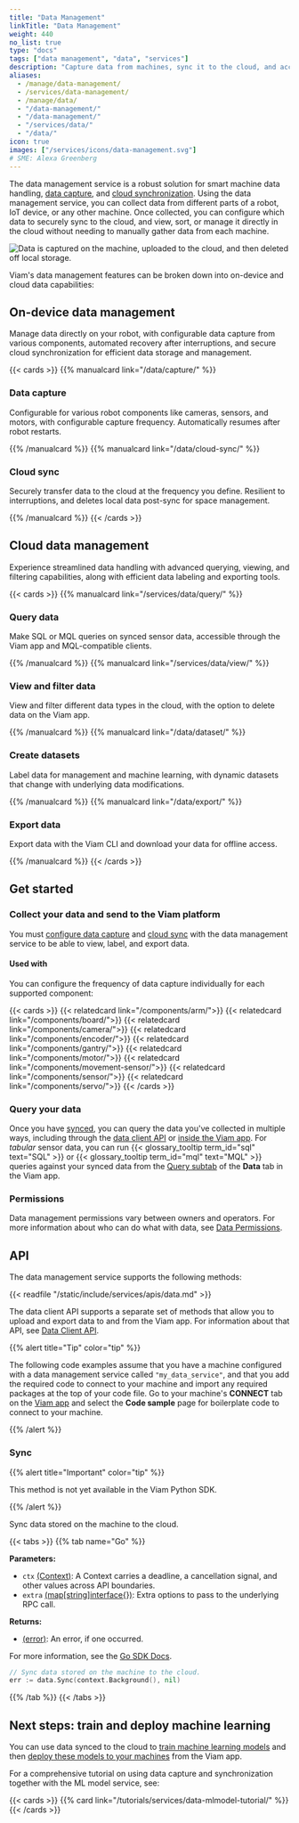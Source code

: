 ```yaml
---
title: "Data Management"
linkTitle: "Data Management"
weight: 440
no_list: true
type: "docs"
tags: ["data management", "data", "services"]
description: "Capture data from machines, sync it to the cloud, and access it and train image classification and object detection models on the data."
aliases:
  - /manage/data-management/
  - /services/data-management/
  - /manage/data/
  - "/data-management/"
  - "/data-management/"
  - "/services/data/"
  - "/data/"
icon: true
images: ["/services/icons/data-management.svg"]
# SME: Alexa Greenberg
---
```


The data management service is a robust solution for smart machine data handling, [data capture](/data/capture/), and [cloud synchronization](/data/cloud-sync/).
Using the data management service, you can collect data from different parts of a robot, IoT device, or any other machine.
Once collected, you can configure which data to securely sync to the cloud, and view, sort, or manage it directly in the cloud without needing to manually gather data from each machine.

![Data is captured on the machine, uploaded to the cloud, and then deleted off local storage.](/services/data/data_management.png)

Viam's data management features can be broken down into on-device and cloud data capabilities:

## On-device data management

Manage data directly on your robot, with configurable data capture from various components, automated recovery after interruptions, and secure cloud synchronization for efficient data storage and management.

{{< cards >}}
{{% manualcard link="/data/capture/" %}}

### Data capture

Configurable for various robot components like cameras, sensors, and motors, with configurable capture frequency.
Automatically resumes after robot restarts.

{{% /manualcard %}}
{{% manualcard link="/data/cloud-sync/" %}}

### Cloud sync

Securely transfer data to the cloud at the frequency you define.
Resilient to interruptions, and deletes local data post-sync for space management.

{{% /manualcard %}}
{{< /cards >}}

## Cloud data management

Experience streamlined data handling with advanced querying, viewing, and filtering capabilities, along with efficient data labeling and exporting tools.

{{< cards >}}
{{% manualcard link="/services/data/query/" %}}

### Query data

Make SQL or MQL queries on synced sensor data, accessible through the Viam app and MQL-compatible clients.

{{% /manualcard %}}
{{% manualcard link="/services/data/view/" %}}

### View and filter data

View and filter different data types in the cloud, with the option to delete data on the Viam app.

{{% /manualcard %}}
{{% manualcard link="/data/dataset/" %}}

### Create datasets

Label data for management and machine learning, with dynamic datasets that change with underlying data modifications.

{{% /manualcard %}}
{{% manualcard link="/data/export/" %}}

### Export data

Export data with the Viam CLI and download your data for offline access.

{{% /manualcard %}}
{{< /cards >}}

## Get started

### Collect your data and send to the Viam platform

You must [configure data capture](/data/capture/) and [cloud sync](/data/cloud-sync/) with the data management service to be able to view, label, and export data.

#### Used with

You can configure the frequency of data capture individually for each supported component:

{{< cards >}}
{{< relatedcard link="/components/arm/">}}
{{< relatedcard link="/components/board/">}}
{{< relatedcard link="/components/camera/">}}
{{< relatedcard link="/components/encoder/">}}
{{< relatedcard link="/components/gantry/">}}
{{< relatedcard link="/components/motor/">}}
{{< relatedcard link="/components/movement-sensor/">}}
{{< relatedcard link="/components/sensor/">}}
{{< relatedcard link="/components/servo/">}}
{{< /cards >}}

### Query your data

Once you have [synced](/data/cloud-sync/), you can query the data you've collected in multiple ways, including through the [data client API](/appendix/apis/data-client/) or [inside the Viam app](/services/data/query/).
For _tabular_ sensor data, you can run {{< glossary_tooltip term_id="sql" text="SQL" >}} or {{< glossary_tooltip term_id="mql" text="MQL" >}} queries against your synced data from the [Query subtab](https://app.viam.com/data/query) of the **Data** tab in the Viam app.

### Permissions

Data management permissions vary between owners and operators.
For more information about who can do what with data, see [Data Permissions](/fleet/rbac/#data-and-machine-learning).

## API

The data management service supports the following methods:

{{< readfile "/static/include/services/apis/data.md" >}}

The data client API supports a separate set of methods that allow you to upload and export data to and from the Viam app.
For information about that API, see [Data Client API](/appendix/apis/data-client/).

{{% alert title="Tip" color="tip" %}}

The following code examples assume that you have a machine configured with a data management service called `"my_data_service"`, and that you add the required code to connect to your machine and import any required packages at the top of your code file.
Go to your machine's **CONNECT** tab on the [Viam app](https://app.viam.com) and select the **Code sample** page for boilerplate code to connect to your machine.

{{% /alert %}}

### Sync

{{% alert title="Important" color="tip" %}}

This method is not yet available in the Viam Python SDK.

{{% /alert %}}

Sync data stored on the machine to the cloud.

{{< tabs >}}
{{% tab name="Go" %}}

**Parameters:**

- `ctx` [(Context)](https://pkg.go.dev/context): A Context carries a deadline, a cancellation signal, and other values across API boundaries.
- `extra` [(map\[string\]interface{})](https://go.dev/blog/maps): Extra options to pass to the underlying RPC call.

**Returns:**

- [(error)](https://pkg.go.dev/builtin#error): An error, if one occurred.

For more information, see the [Go SDK Docs](https://pkg.go.dev/go.viam.com/rdk/services/datamanager).

```go {class="line-numbers linkable-line-numbers"}
// Sync data stored on the machine to the cloud.
err := data.Sync(context.Background(), nil)
```

{{% /tab %}}
{{< /tabs >}}

## Next steps: train and deploy machine learning

You can use data synced to the cloud to [train machine learning models](/services/ml/train-model/) and then [deploy these models to your machines](/ml/) from the Viam app.

For a comprehensive tutorial on using data capture and synchronization together with the ML model service, see:

{{< cards >}}
{{% card link="/tutorials/services/data-mlmodel-tutorial/" %}}
{{< /cards >}}
